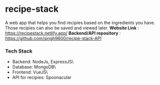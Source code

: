 # recipe-stack

A web app that helps you find recipies based on the ingredients you have. Those recipies can also be saved and viewed later.
**Website Link** : https://recipestack.netlify.app/
**Backend/API repository** : https://github.com/singh9600/recipe-stack-API

### Tech Stack
- Backend: NodeJs, ExpressJS\
- Database: MongoDB\
- Frontend: VueJS\
- API for recipies: Spoonacular

